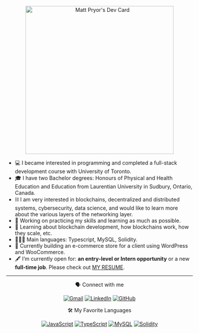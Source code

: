 <p align="center">
	<a href="https://app.daily.dev/matthewp"><img src="https://api.daily.dev/devcards/f31b06c5aafd4d09bc20530ccfceedb5.png?r=wq0" width="400" alt="Matt Pryor's Dev Card"/></a>
</p>
<ul>
	<li>💻 I became interested in programming and completed a full-stack development course with University of Toronto.</li>
	<li>🎓 I have two Bachelor degrees: Honours of Physical and Health Education and Education from Laurentian University in Sudbury, Ontario, Canada.</li>
	<li>⛓ I am very interested in blockchains, decentralized and distributed systems, cybersecurity, data science, and would like to learn more about the various layers of the networking layer.</li>
	<li>🔭 Working on practicing my skills and learning as much as possible.</li>
	<li>🧠 Learning about blockchain development, how blockchains work, how they scale, etc.</li>
	<li>👨🏼‍💻 Main languages: Typescript, MySQL, Solidity.</li>
	<li>🦺 Currently building an e-commerce store for a client using WordPress and WooCommerce.</li>
	<li>🖋 I’m currently open for: <b>an entry-level or Intern opportunity</b> or a new <b>full-time job</b>. Please check out <a href="https://drive.google.com/file/d/10Da2TqzuclZtEFW3SFpL45WozJXJIakC/view?usp=sharing" target="_blank">MY RESUME</a>.</li>
</ul>
<hr>
<p align="center">
	🗣 Connect with me
</p>
<p align="center">
	<a href="mailto:matthewapryor@gmail.com"><img src="https://img.shields.io/badge/gmail-%23EA4335.svg?style=for-the-badge&logo=gmail&logoColor=white" alt="Gmail"></a>
	<a href="https://www.linkedin.com/in/pryor-matthew"><img src="https://img.shields.io/badge/linkedin-%230A66C2.svg?style=for-the-badge&logo=linkedin&logoColor=white" alt="LinkedIn"></a>
	<a href="https://github.com/Pryority"><img src="https://img.shields.io/badge/github-%23181717.svg?style=for-the-badge&logo=github&logoColor=white" alt="GitHub"></a>
</p>
<p align="center">
	🛠️ My Favorite Languages
</p>
<p align="center">
	<a href="https://github.com/Pryority"><img alt="JavaScript" src="https://img.shields.io/badge/JavaScript%20-%23F7DF1E.svg?style=for-the-badge&logo=javascript&logoColor=black"></a>
	<a href="https://github.com/Pryority"><img alt="TypeScript" src="https://img.shields.io/badge/TypeScript%20-%23007ACC.svg?style=for-the-badge&logo=typescript&logoColor=white"></a>
	<a href="https://github.com/Pryority"><img alt="MySQL" src="https://img.shields.io/badge/MySQL-%2300f.svg?style=for-the-badge&logo=mysql&logoColor=white"></a>
	<a href="https://github.com/Pryority"><img alt="Solidity" src="https://img.shields.io/badge/Solidity-%23363636.svg?style=for-the-badge&logo=solidity&logoColor=white"></a>
</p>
<p align="center">
